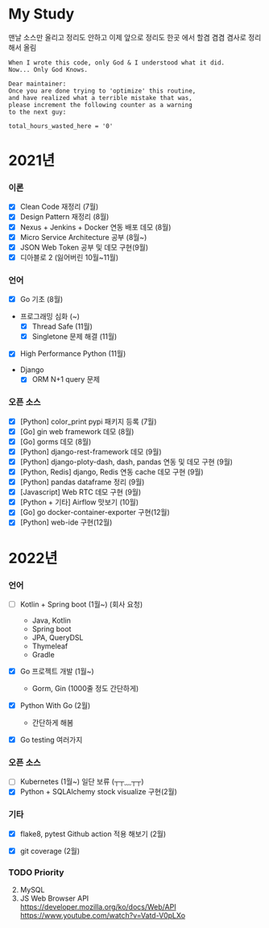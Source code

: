 # My Study
맨날 소스만 올리고 정리도 안하고 
이제 앞으로 정리도 한곳 에서 할겸 겸겸 겸사로 정리해서 올림
```
When I wrote this code, only God & I understood what it did.  
Now... Only God Knows.

Dear maintainer:
Once you are done trying to 'optimize' this routine,
and have realized what a terrible mistake that was,
please increment the following counter as a warning
to the next guy:

total_hours_wasted_here = '0'
```

# 2021년
### 이론
- [X] Clean Code 재정리 (7월)
- [X] Design Pattern 재정리 (8월)
- [X] Nexus + Jenkins + Docker 연동 배포 데모 (8월)
- [X] Micro Service Architecture 공부 (8월~)
- [X] JSON Web Token 공부 및 데모 구현(9월)
- [X] 디아블로 2 (잃어버린 10월~11월)

### 언어
- [X] Go 기초 (8월)
- 프로그래밍 심화 (~)
    - [X] Thread Safe (11월)
    - [X] Singletone 문제 해결 (11월)   
- [X] High Performance Python (11월)
- Django
  - [X] ORM N+1 query 문제  

### 오픈 소스
- [X] [Python] color_print pypi 패키지 등록 (7월)
- [X] [Go] gin web framework 데모 (8월) 
- [X] [Go] gorms 데모 (8월)
- [X] [Python] django-rest-framework 데모 (9월)
- [X] [Python] django-ploty-dash, dash, pandas 연동 및 데모 구현 (9월)
- [x] [Python, Redis] django, Redis 연동 cache 데모 구현 (9월)
- [X] [Python] pandas dataframe 정리 (9월)
- [X] [Javascript] Web RTC 데모 구현 (9월)
- [X] [Python + 기타] Airflow 맛보기 (10월)
- [X] [Go] go docker-container-exporter 구현(12월)
- [X] [Python] web-ide 구현(12월)

# 2022년
### 언어
- [ ] Kotlin + Spring boot (1월~) (회사 요청)
  - Java, Kotlin
  - Spring boot
  - JPA, QueryDSL
  - Thymeleaf
  - Gradle

- [X] Go 프로젝트 개발 (1월~)
  - Gorm, Gin (1000줄 정도 간단하게)
  
- [X] Python With Go (2월)
  - 간단하게 해봄
  
- [X] Go testing 여러가지 

### 오픈 소스
- [ ] Kubernetes (1월~) 일단 보류 (┬┬﹏┬┬)
- [X] Python + SQLAlchemy stock visualize 구현(2월)

### 기타
- [X] flake8, pytest Github action 적용 해보기 (2월)
- [X] git coverage (2월)


### TODO Priority
2. MySQL
3. JS Web Browser API  
https://developer.mozilla.org/ko/docs/Web/API  
https://www.youtube.com/watch?v=Vatd-V0pLXo
